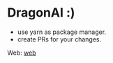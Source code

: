 # DragonAI :)

- use yarn as package manager.
- create PRs for your changes.

Web: [web](web/README.md)
